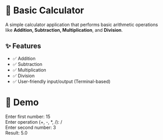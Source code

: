 # 🧮 Basic Calculator

A simple calculator application that performs basic arithmetic operations like **Addition, Subtraction, Multiplication**, and **Division**.

## ✨ Features

- ✅ Addition
- ✅ Subtraction
- ✅ Multiplication
- ✅ Division
- ✅ User-friendly input/output (Terminal-based)


# 📸 Demo

Enter first number: 15  
Enter operation (+, -, *, /): /  
Enter second number: 3  
Result: 5.0  


